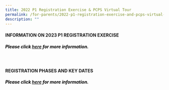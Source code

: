 ```yaml
---
title: 2022 P1 Registration Exercise & PCPS Virtual Tour
permalink: /for-parents/2022-p1-registration-exercise-and-pcps-virtual-tour/
description: ""
---
```

#### INFORMATION ON 2023 P1 REGISTRATION EXERCISE

##### <font color="black">Please click&nbsp;[here](https://www.moe.gov.sg/news/press-releases/20230523-2023-primary-one-registration-exercise-to-start-from-4-july-2023) for more information.</font>

<br>

#### REGISTRATION PHASES AND KEY DATES

##### <font color="black">Please click&nbsp;[here](https://www.moe.gov.sg/primary/p1-registration/registration-phases-key-dates) for more information.</font>